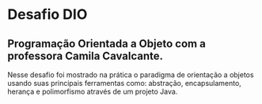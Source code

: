 # Desafio DIO 

## Programação Orientada a Objeto com a professora Camila Cavalcante.

Nesse desafio foi mostrado na prática o paradigma de orientação a objetos usando suas principais ferramentas como: abstração, encapsulamento, herança e polimorfismo através de um projeto Java. 


